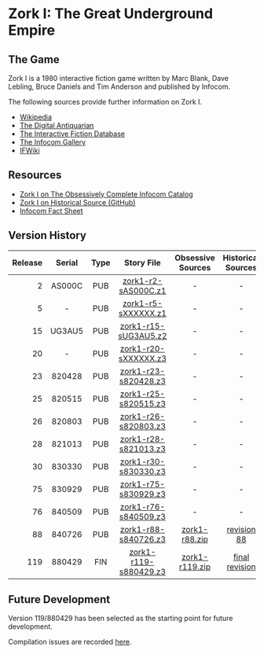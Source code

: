 # Zork I: The Great Underground Empire

## The Game

Zork I is a 1980 interactive fiction game written by Marc Blank, Dave Lebling, Bruce Daniels and Tim Anderson and published by Infocom.

The following sources provide further information on Zork I.

* [Wikipedia](https://en.wikipedia.org/wiki/Zork_I)
* [The Digital Antiquarian](https://www.filfre.net/2012/01/selling-zork/)
* [The Interactive Fiction Database](https://ifdb.tads.org/viewgame?id=0dbnusxunq7fw5ro)
* [The Infocom Gallery](http://gallery.guetech.org/zork1/zork1.html)
* [IFWiki](http://www.ifwiki.org/index.php/Zork_I)

## Resources

* [Zork I on The Obsessively Complete Infocom Catalog](https://eblong.com/infocom/#zork1)
* [Zork I on Historical Source (GitHub)](https://github.com/historicalsource/zork1)
* [Infocom Fact Sheet](http://pdd.if-legends.org/infocom/fact-sheet.txt)

## Version History

| Release | Serial | Type | Story File              | Obsessive Sources | Historical Sources |
| -------:|:------:|:----:|:-----------------------:|:-----------------:|:------------------:|
|       2 | AS000C |  PUB |   [zork1-r2-sAS000C.z1] |                 - |                  - |
|       5 |      - |  PUB |   [zork1-r5-sXXXXXX.z1] |                 - |                  - |
|      15 | UG3AU5 |  PUB |  [zork1-r15-sUG3AU5.z2] |                 - |                  - |
|      20 |      - |  PUB |  [zork1-r20-sXXXXXX.z3] |                 - |                  - |
|      23 | 820428 |  PUB |  [zork1-r23-s820428.z3] |                 - |                  - |
|      25 | 820515 |  PUB |  [zork1-r25-s820515.z3] |                 - |                  - |
|      26 | 820803 |  PUB |  [zork1-r26-s820803.z3] |                 - |                  - |
|      28 | 821013 |  PUB |  [zork1-r28-s821013.z3] |                 - |                  - |
|      30 | 830330 |  PUB |  [zork1-r30-s830330.z3] |                 - |                  - |
|      75 | 830929 |  PUB |  [zork1-r75-s830929.z3] |                 - |                  - |
|      76 | 840509 |  PUB |  [zork1-r76-s840509.z3] |                 - |                  - |
|      88 | 840726 |  PUB |  [zork1-r88-s840726.z3] |   [zork1-r88.zip] |      [revision 88] |
|     119 | 880429 |  FIN | [zork1-r119-s880429.z3] |  [zork1-r119.zip] |   [final revision] |

[zork1-r2-sAS000C.z1]: https://eblong.com/infocom/gamefiles/zork1-r2-sAS000C.z1
[zork1-r5-sXXXXXX.z1]: https://eblong.com/infocom/gamefiles/zork1-r5-sXXXXXX.z1
[zork1-r15-sUG3AU5.z2]: https://eblong.com/infocom/gamefiles/zork1-r15-sUG3AU5.z2
[zork1-r20-sXXXXXX.z3]: https://eblong.com/infocom/gamefiles/zork1-r20-sXXXXXX.z3
[zork1-r23-s820428.z3]: https://eblong.com/infocom/gamefiles/zork1-r23-s820428.z3
[zork1-r25-s820515.z3]: https://eblong.com/infocom/gamefiles/zork1-r25-s820515.z3
[zork1-r26-s820803.z3]: https://eblong.com/infocom/gamefiles/zork1-r26-s820803.z3
[zork1-r28-s821013.z3]: https://eblong.com/infocom/gamefiles/zork1-r28-s821013.z3
[zork1-r30-s830330.z3]: https://eblong.com/infocom/gamefiles/zork1-r30-s830330.z3
[zork1-r75-s830929.z3]: https://eblong.com/infocom/gamefiles/zork1-r75-s830929.z3
[zork1-r76-s840509.z3]: https://eblong.com/infocom/gamefiles/zork1-r76-s840509.z3

[zork1-r88-s840726.z3]: https://eblong.com/infocom/gamefiles/zork1-r88-s840726.z3
[zork1-r88.zip]: https://eblong.com/infocom/sources/zork1-r88.zip
[revision 88]: https://github.com/historicalsource/zork1/tree/34cc828c4fa3b5e2581ea24c43bb8acb386d25d0

[zork1-r119-s880429.z3]: https://eblong.com/infocom/gamefiles/zork1-r119-s880429.z3
[zork1-r119.zip]: https://eblong.com/infocom/sources/zork1-r119.zip
[final revision]: https://github.com/historicalsource/zork1/tree/87a3b787d166a441cab8d89d87f9a3753d40daa8

## Future Development

Version 119/880429 has been selected as the starting point for future development.

Compilation issues are recorded [here](https://github.com/the-infocom-files/zork1/issues/2).
